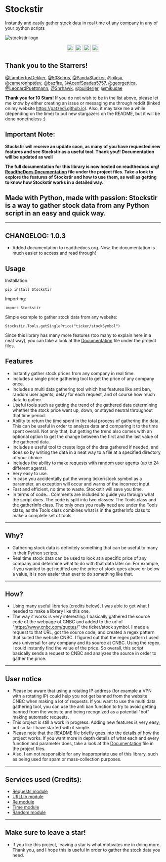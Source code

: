 # Stockstir
Instantly and easily gather stock data in real time of any company in any of your python scripts

![stockstir-logo](https://user-images.githubusercontent.com/116693779/227736659-b39d549e-ccfd-4bef-851e-228f5bb6ac02.jpg)

<p align="center">
	<img src="https://img.shields.io/badge/License-MIT-brightgreen"
		height="23">
	<img src="https://img.shields.io/badge/Creator-PatzEdi-brightgreen"
		height="23">
	<img src="https://readthedocs.org/projects/stockstir/badge/?version=latest"
		height="23">
	<img src="https://img.shields.io/badge/Version-Latest-brightgreen"
		height="23">
</p>

## Thank you to the Starrers!
[@LambertusDekker](https://github.com/LambertusDekker), [@508chris](https://github.com/508chris), [@PandaStacker](https://github.com/PandaStacker), [@piksu](https://github.com/piksu), [@cameronhptdev](https://github.com/cameronhptdev), [@bazfire](https://github.com/bazfire), [@AceofSpades5757](https://github.com/AceofSpades5757), [@georgettica](https://github.com/georgettica), [@LeonardPuettmann](https://github.com/LeonardPuettmann), [@Shrhawk](https://github.com/Shrhawk), [@builderjer](https://github.com/builderjer), [@mikudae](https://github.com/mikudae) 

**Thank you for 10 Stars!**
If you do not wish to be in the list above, please let me know by either creating an issue or messaging me through reddit (linked on my website https://patzedi.github.io). Also, it may take me a while (depending on the time) to put new stargazers on the README, but it will be done nonetheless :)

## **Important Note:**

**Stockstir will receive an update soon, as many of you have requested new features and see Stockstir as a useful tool. Thank you!! Documentation will be updated as well**

**The full documentation for this library is now hosted on readthedocs.org! [ReadtheDocs Documentation](https://stockstir.readthedocs.io/en/latest/index.html) file under the project files. Take a look to explore the features of Stockstir and how to use them, as well as getting to know how Stockstir works in a detailed way.**

## **Made with Python, made with passion: Stockstir is a way to gather stock data from any Python script in an easy and quick way.** 
____________________________________________________________________________
## **CHANGELOG: 1.0.3**
- Added documentation to readthedocs.org. Now, the documentation is much easier to access and read through!

## **Usage**

Installation:
```
pip install Stockstir
```

Importing:
```
import Stockstir
```
Simple example to gather stock data from any website:
```
Stockstir.Tools.getSinglePrice("ticker/stockSymbol")
```
Since this library has many more features (too many to explain here in a neat way), you can take a look at the [Documentation](https://stockstir.readthedocs.io/en/latest/index.html) file under the project files.

## **Features**
- Instantly gather stock prices from any company in real time.
- Includes a single price gathering tool to get the price of any company once.
- Includes a multi data gathering tool which has features like anti ban, random user agents, delay for each request, and of course how much data to gather.  
- Useful tools such as getting the trend of the gathered data determining whether the stock price went up, down, or stayed neutral throughout that time period.
- Ability to return the time spent in the total process of gathering the data. This can be useful in order to analyze data and comparing it to the time spent overall. Not only that, but getting the trend also comes with an optional option to get the change between the first and the last value of the gathered data.
- Includes a useful tool to create logs of the data gathered if needed, and does so by writing the data in a neat way to a file at a specified directory of your choice.
- Includes the ability to make requests with random user agents (up to 24 different agents).
- Very easy to use.
- In case you accidentally put the wrong ticker/stock symbol as a parameter, an exception will occur and warns of the incorrect input.
- Fast and efficient, no time to waste. Stockstir will save you time.
- In terms of code... Comments are included to guide you through what the script does. The code is split into two classes: The Tools class and the gatherInfo class. The only ones you really need are under the Tools class, as the Tools class combines what is in the gatherInfo class to make a complete set of tools.
____________________________________________________________________________
## **Why?**
- Gathering stock data is definitely something that can be useful to many in their Python scripts. 
- Real time stock data can be used to look at a specific price of any company and determine what to do with that data later on. For example, if you wanted to get notified one the price of stock goes above or below a value, it is now easier than ever to do something like that. 
____________________________________________________________________________
## **How?**
- Using many useful libraries (credits below), I was able to get what I needed to make a library like this one. 
- The way it works is very interesting. I basically gathered the source code of the webpage of CNBC and added to the url of "https://www.cnbc.com/quotes/" the ticker/stock symbol. I made a request to that URL, got the source code, and created a regex pattern that suited the website CNBC. I figured out that the regex pattern I used was universal for any company and its source at CNBC. Using the regex, I could instantly find the value of the price. So overall, this script basically sends a request to CNBC and analyzes the source in order to gather the price.
____________________________________________________________________________
## **User notice**
- Please be aware that using a rotating IP address (for example a VPN with a rotating IP) could help you not get banned from the website CNBC when making a lot of requests. If you want to use the multi data gathering tool, you can use the anti ban function to try to avoid getting banned from the website and being recognized as a potential "bot" making automatic requests.
- This project is still a work in progress. Adding new features is very easy, but so far I have started with it simple. 
- Please note that the README file briefly goes into the details of how the project works. If you want more in depth details of what each and every function and parameter does, take a look at the [Documentation](https://stockstir.readthedocs.io/en/latest/index.html) file in the project files.
- Also, I am not responsible for any inappropriate use of this library, such as being used for spam or mass-collection purposes.
____________________________________________________________________________
## **Services used (Credits):**
- [Requests module](https://requests.readthedocs.io/en/latest/)
- [URLLib module](https://docs.python.org/3/library/urllib.html)
- [Re module](https://docs.python.org/3/library/re.html)
- [Time module](https://docs.python.org/3/library/time.html)
- [Random module](https://docs.python.org/3/library/random.html)

____________________________________________________________________________
## **Make sure to leave a star!**
- If you like this project, leaving a star is what motivates me in doing more. Thank you, and I hope this is useful in order to gather the stock data you need.
